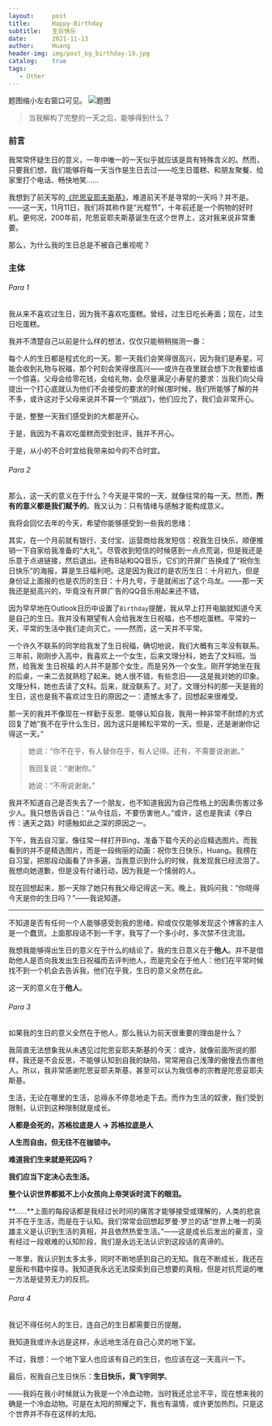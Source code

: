 ```yaml
---
layout:     post
title:      Happy-Birthday
subtitle:   生日快乐
date:       2021-11-13
author:     Huang
header-img: img/post_bg_birthday-19.jpg
catalog:    true
tags:
   - Other
---
```


题图缩小左右窗口可见。
![题图](https://raw.githubusercontent.com/huang-feiyu/huang-feiyu.github.io/master/img/post_bg_birthday-19.jpg)

> 当我解构了完整的一天之后，能够得到什么？

### 前言

我常常怀疑生日的意义，一年中唯一的一天似乎就应该是具有特殊含义的。然而，只要我们想，我们能够将每一天当作是生日去过——吃生日蛋糕、和朋友聚餐、给家里打个电话、畅快地笑……

我想到了前天写的[《陀思妥耶夫斯基》](https://xn--29s704loyd.com/2021/11/11/Dostoevsky/)，难道前天不是寻常的一天吗？并不是。——这一天，11月11日，我们将其称作是“光棍节”，十年前还是一个购物的好时机。更何况，200年前，陀思妥耶夫斯基诞生在这个世界上，这对我来说非常重要。

那么，为什么我的生日总是不被自己重视呢？

### 主体

###### Para 1

我从来不喜欢过生日，因为我不喜欢吃蛋糕。曾经，过生日吃长寿面；现在，过生日吃蛋糕。

我并不清楚自己以前是什么样的想法，仅仅只能稍稍揣测一番：

每个人的生日都是程式化的一天。那一天我们会笑得很高兴，因为我们是寿星。可能会收到礼物与祝福，那个时刻会笑得很高兴——或许在夜里就会想下次我要给谁一个惊喜。父母会给零花钱，会给礼物，会尽量满足小寿星的要求：当我们向父母提出一个打心底就认为他们不会接受的要求的时候(那时候，我们所能够了解的并不多，或许这对于父母来说并不算一个“挑战”)，他们应允了，我们会非常开心。

于是，整整一天我们感受到的大都是开心。

于是，我因为不喜欢吃蛋糕而受到批评，我并不开心。

于是，从小的不合时宜给我带来如今的不合时宜。

###### Para 2

那么，这一天的意义在于什么？今天是平常的一天，就像往常的每一天。然而，**所有的意义都是我们赋予的**。我又认为：只有情绪与感触才能构成意义。

我将会回忆去年的今天，希望你能够感受到一些我的思绪：

其实，在一个月前就有银行、支付宝、运营商给我发短信：祝我生日快乐，顺便推销一下自家给我准备的“大礼”。尽管收到短信的时候感到一点点荒诞，但是我还是乐意于点进链接，然后退出。还有B站和QQ音乐，它们的开屏广告换成了“祝你生日快乐”的海报，算是生日福利吧。这是因为我过的是农历生日：十月初九，但是身份证上面报的也是农历的生日：十月九号，于是就闹出了这个乌龙。——那一天我还是挺高兴的，毕竟没有开屏广告的QQ音乐用起来还不错。

因为早早地在Outlook日历中设置了`Birthday`提醒，我从早上打开电脑就知道今天是自己的生日。我并没有期望有人会给我发生日祝福，也不想吃蛋糕。平常的一天，平常的生活中我们走向灭亡。——然而，这一天并不平常。

一个许久不联系的同学给我发了生日祝福，确切地说，我们大概有三年没有联系。三年前，刚刚步入高中，我喜欢上一个女生，后来文理分科，她去了文科班。当然，给我发 生日祝福 的人并不是那个女生，而是另外一个女生。刚开学她坐在我的后桌，一来二去就熟稔了起来。她人很不错，有些念旧——这是我对她的印象。文理分科，她也去读了文科。后来，就没联系了。对了，文理分科的那一天是我的生日，这也是我不喜欢过生日的原因之一：遗憾太多了，回想起来很难受。

那一天的我并不像现在一样勤于反思、能够认知自我，我用一种非常不耐烦的方式回复了她“我不在乎什么生日，因为这只是稀松平常的一天。但是，还是谢谢你记得这一天。” 

>  她说：“你不在乎，有人替你在乎，有人记得。还有，不需要说谢谢。”
>
> 我回复说：“谢谢你。”
>
> 她说：“不用说谢谢。”

我并不知道自己是否失去了一个朋友，也不知道我因为自己性格上的因素伤害过多少人。我只想告诉自己：“从今往后，不要伤害他人。”或许，这也是我读《李白传：通天之路》时感触如此之深的原因之一。

下午，我去自习室，像往常一样打开Bing，准备下载今天的必应精选图片。而我看到的并不是精选图片，而是一段绚丽的动画：祝你生日快乐，Huang。我楞在自习室，把那段动画看了许多遍，当我意识到什么的时候，我发现我已经流泪了。我想向她道歉，但是没有付诸行动，因为我是一个懦弱的人。

现在回想起来，那一天除了她只有我父母记得这一天。晚上，我妈问我：“你晓得今天是你的生日吗？”——我说知道。

---

不知道是否有任何一个人能够感受到我的思绪，抑或仅仅能够发现这个博客的主人是一个蠢货。上面那段话不到一千字，我写了一个多小时，多次禁不住流泪。

我想我能够得出生日的意义在于什么的结论了，我的生日意义在于**他人**。并不是借助他人是否向我发出生日祝福而去评判他人，而是完全在于他人：他们在平常时候找不到一个机会去告诉我，他们在乎我，生日的意义全然在此。

这一天的意义在于**他人**。

###### Para 3

如果我的生日的意义全然在于他人，那么我认为前天很重要的理由是什么？

我简直无法想象我从未遇见过陀思妥耶夫斯基的今天：或许，就像前面所说的那样，我还是不会反思，不能够认知到自我的缺陷，常常用自己浅薄的傲慢去伤害他人。所以，我非常感谢陀思妥耶夫斯基，甚至可以认为我信奉的宗教是陀思妥耶夫斯基。

生活，无论在哪里的生活，总得永不停息地走下去。而作为生活的奴隶，我们受到限制，认识到这种限制就是成长。

**人都是会死的，苏格拉底是人 → 苏格拉底是人**

**人生而自由，但无往不在枷锁中。**

**难道我们生来就是死囚吗？**

**我们应当下定决心去生活。**

**整个认识世界都抵不上小女孩向上帝哭诉时流下的眼泪。**

**……**上面的每段话都是我经过长时间的痛苦才能够接受或理解的，人类的悲哀并不在于生活，而是在于认知。我们常常会回想起罗曼·罗兰的话“世界上唯一的英雄主义是认识到生活的真相，并且依然热爱生活。”——这是成长后发出的豪言，没有经过一段艰难的认知阶段，我们是永远无法认识到这段话的真谛的。

一年里，我认识到太多太多，同时不断地感到自己的无知。我在不断成长，我还在星辰和书籍中探寻。我知道我永远无法探索到自己想要的真相，但是对抗荒诞的唯一方法是徒劳无力的反抗。

###### Para 4

我记不得任何人的生日，连自己的生日都需要日历提醒。

我知道我或许永远是这样，永远地生活在自己心灵的地下室。

不过，我想：一个地下室人也应该有自己的生日，也应该在这一天高兴一下。

最后，祝我自己生日快乐：**生日快乐，黄飞宇同学**。

——我妈在我小时候就认为我是一个冷血动物，当时我还忿忿不平，现在想来我的确是一个冷血动物。可是在太阳的照耀之下，我也有温情，或许更加热烈。只是这个世界并不存在这样的太阳。
